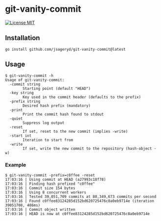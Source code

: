 # git-vanity-commit

[![License MIT](https://img.shields.io/badge/license-MIT-lightgrey.svg?style=flat)](https://github.com/jsageryd/git-vanity-commit/blob/master/LICENSE)

## Installation
```
go install github.com/jsageryd/git-vanity-commit@latest
```

## Usage
```
$ git-vanity-commit -h
Usage of git-vanity-commit:
  -commit string
        Starting point (default "HEAD")
  -key string
        Key used in the commit header (defaults to the prefix)
  -prefix string
        Desired hash prefix (mandatory)
  -print
        Print the commit hash found to stdout
  -quiet
        Suppress log output
  -reset
        If set, reset to the new commit (implies -write)
  -start int
        Iteration to start from
  -write
        If set, write the new commit to the repository (hash-object -w)
```

### Example
```
$ git-vanity-commit -prefix=c0ffee -reset
17:03:16 | Using commit at HEAD (a27993c18f78)
17:03:16 | Finding hash prefixed "c0ffee"
17:03:16 | Commit size 154 bytes
17:03:16 | Using 8 concurrent workers
17:03:16 | Tested 39,051,709 commits at 80,349,673 commits per second
17:03:16 | Found c0ffee83124285d152bd620725476c8a0eb9714e (iteration 39051708, 486ms)
17:03:16 | Commit object written
17:03:16 | HEAD is now at c0ffee83124285d152bd620725476c8a0eb9714e
```
